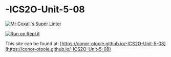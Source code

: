 # -ICS2O-Unit-5-08

[![Mr Coxall's Super Linter](https://github.com/conor-otoole/-ICS2O-Unit-5-08/workflows/Mr%20Coxall's%20Super%20Linter/badge.svg)](https://github.com/conor-otoole/-ICS2O-Unit-5-08/actions/)

[![Run on Repl.it](https://repl.it/badge/github/conor-otoole/-ICS2O-Unit-5-08)](https://repl.it/github/conor-otoole/-ICS2O-Unit-5-08)

This site can be found at: [https://conor-otoole.github.io/-ICS2O-Unit-5-08](https://conor-otoole.github.io/-ICS2O-Unit-5-08)
